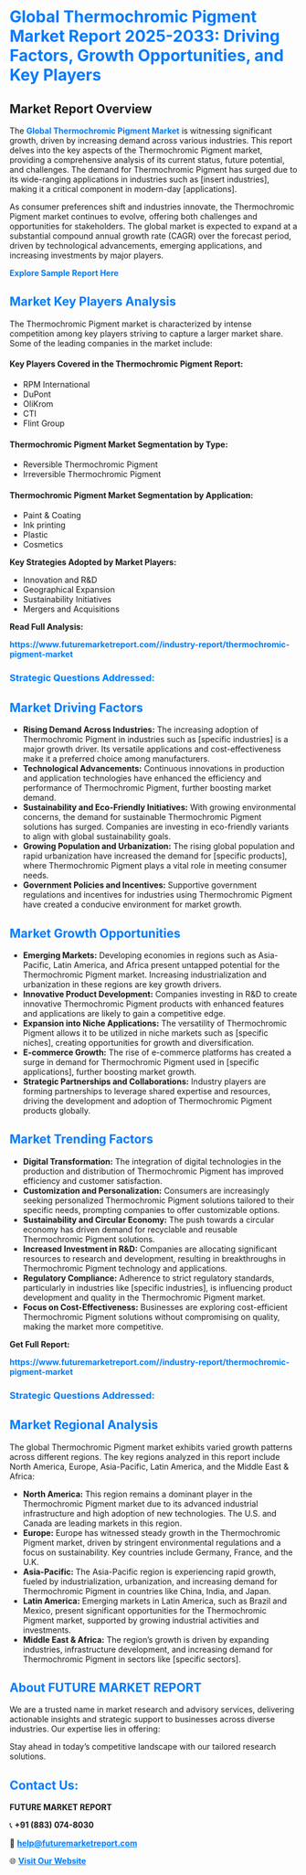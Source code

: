 <h1 style="color: #007BFF;">Global Thermochromic Pigment Market Report 2025-2033: Driving Factors, Growth Opportunities, and Key Players</h1>

<section id="overview">
<h2>Market Report Overview</h2>
<p>The <a href="https://www.futuremarketreport.com//industry-report/thermochromic-pigment-market" style="color: #007BFF; text-decoration: none;"><strong>Global Thermochromic Pigment Market</strong></a> is witnessing significant growth, driven by increasing demand across various industries. This report delves into the key aspects of the Thermochromic Pigment market, providing a comprehensive analysis of its current status, future potential, and challenges. The demand for Thermochromic Pigment has surged due to its wide-ranging applications in industries such as [insert industries], making it a critical component in modern-day [applications].</p>
<p>As consumer preferences shift and industries innovate, the Thermochromic Pigment market continues to evolve, offering both challenges and opportunities for stakeholders. The global market is expected to expand at a substantial compound annual growth rate (CAGR) over the forecast period, driven by technological advancements, emerging applications, and increasing investments by major players.</p>
</section>

<section id="overview">
<p><a href="https://www.futuremarketreport.com//request-sample/reportId=83242" style="color: #007BFF; text-decoration: none;"><strong>Explore Sample Report Here</strong></a></p>
</section>

<section id="key-players">
<h2 style="color: #007BFF;">Market Key Players Analysis</h2>
<p>The Thermochromic Pigment market is characterized by intense competition among key players striving to capture a larger market share. Some of the leading companies in the market include:</p>
<h4>Key Players Covered in the Thermochromic Pigment Report:</h4>
<ul><li>RPM International</li><li>DuPont</li><li>OliKrom</li><li>CTI</li><li>Flint Group</li></ul>
<h4>Thermochromic Pigment Market Segmentation by Type:</h4>
<ul><li>Reversible Thermochromic Pigment</li><li>Irreversible Thermochromic Pigment</li></ul>

<h4>Thermochromic Pigment Market Segmentation by Application:</h4>
<ul><li>Paint &amp; Coating</li><li>Ink printing</li><li>Plastic</li><li>Cosmetics</li></ul>
<p><strong>Key Strategies Adopted by Market Players:</strong></p>
<ul>
<li>Innovation and R&D</li>
<li>Geographical Expansion</li>
<li>Sustainability Initiatives</li>
<li>Mergers and Acquisitions</li>
</ul>
</section>

<section>
<p><strong>Read Full Analysis: </strong></p><a href="https://www.futuremarketreport.com//industry-report/thermochromic-pigment-market" style="color: #007BFF; text-decoration: none;"><strong>https://www.futuremarketreport.com//industry-report/thermochromic-pigment-market</strong></a>
<h3 style="color: #007BFF;">Strategic Questions Addressed:</h3>
</section>

<section id="driving-factors">
<h2 style="color: #007BFF;">Market Driving Factors</h2>
<ul>
<li><strong>Rising Demand Across Industries:</strong> The increasing adoption of Thermochromic Pigment in industries such as [specific industries] is a major growth driver. Its versatile applications and cost-effectiveness make it a preferred choice among manufacturers.</li>
<li><strong>Technological Advancements:</strong> Continuous innovations in production and application technologies have enhanced the efficiency and performance of Thermochromic Pigment, further boosting market demand.</li>
<li><strong>Sustainability and Eco-Friendly Initiatives:</strong> With growing environmental concerns, the demand for sustainable Thermochromic Pigment solutions has surged. Companies are investing in eco-friendly variants to align with global sustainability goals.</li>
<li><strong>Growing Population and Urbanization:</strong> The rising global population and rapid urbanization have increased the demand for [specific products], where Thermochromic Pigment plays a vital role in meeting consumer needs.</li>
<li><strong>Government Policies and Incentives:</strong> Supportive government regulations and incentives for industries using Thermochromic Pigment have created a conducive environment for market growth.</li>
</ul>
</section>

<section id="growth-opportunities">
<h2 style="color: #007BFF;">Market Growth Opportunities</h2>
<ul>
<li><strong>Emerging Markets:</strong> Developing economies in regions such as Asia-Pacific, Latin America, and Africa present untapped potential for the Thermochromic Pigment market. Increasing industrialization and urbanization in these regions are key growth drivers.</li>
<li><strong>Innovative Product Development:</strong> Companies investing in R&D to create innovative Thermochromic Pigment products with enhanced features and applications are likely to gain a competitive edge.</li>
<li><strong>Expansion into Niche Applications:</strong> The versatility of Thermochromic Pigment allows it to be utilized in niche markets such as [specific niches], creating opportunities for growth and diversification.</li>
<li><strong>E-commerce Growth:</strong> The rise of e-commerce platforms has created a surge in demand for Thermochromic Pigment used in [specific applications], further boosting market growth.</li>
<li><strong>Strategic Partnerships and Collaborations:</strong> Industry players are forming partnerships to leverage shared expertise and resources, driving the development and adoption of Thermochromic Pigment products globally.</li>
</ul>
</section>

<section id="trending-factors">
<h2 style="color: #007BFF;">Market Trending Factors</h2>
<ul>
<li><strong>Digital Transformation:</strong> The integration of digital technologies in the production and distribution of Thermochromic Pigment has improved efficiency and customer satisfaction.</li>
<li><strong>Customization and Personalization:</strong> Consumers are increasingly seeking personalized Thermochromic Pigment solutions tailored to their specific needs, prompting companies to offer customizable options.</li>
<li><strong>Sustainability and Circular Economy:</strong> The push towards a circular economy has driven demand for recyclable and reusable Thermochromic Pigment solutions.</li>
<li><strong>Increased Investment in R&D:</strong> Companies are allocating significant resources to research and development, resulting in breakthroughs in Thermochromic Pigment technology and applications.</li>
<li><strong>Regulatory Compliance:</strong> Adherence to strict regulatory standards, particularly in industries like [specific industries], is influencing product development and quality in the Thermochromic Pigment market.</li>
<li><strong>Focus on Cost-Effectiveness:</strong> Businesses are exploring cost-efficient Thermochromic Pigment solutions without compromising on quality, making the market more competitive.</li>
</ul>
</section>

<section>
<p><strong>Get Full Report: </strong></p><a href="https://www.futuremarketreport.com//industry-report/thermochromic-pigment-market" style="color: #007BFF; text-decoration: none;"><strong>https://www.futuremarketreport.com//industry-report/thermochromic-pigment-market</strong></a>
<h3 style="color: #007BFF;">Strategic Questions Addressed:</h3>
</section>


<section id="regional-analysis">
<h2 style="color: #007BFF;">Market Regional Analysis</h2>
<p>The global Thermochromic Pigment market exhibits varied growth patterns across different regions. The key regions analyzed in this report include North America, Europe, Asia-Pacific, Latin America, and the Middle East & Africa:</p>
<ul>
<li><strong>North America:</strong> This region remains a dominant player in the Thermochromic Pigment market due to its advanced industrial infrastructure and high adoption of new technologies. The U.S. and Canada are leading markets in this region.</li>
<li><strong>Europe:</strong> Europe has witnessed steady growth in the Thermochromic Pigment market, driven by stringent environmental regulations and a focus on sustainability. Key countries include Germany, France, and the U.K.</li>
<li><strong>Asia-Pacific:</strong> The Asia-Pacific region is experiencing rapid growth, fueled by industrialization, urbanization, and increasing demand for Thermochromic Pigment in countries like China, India, and Japan.</li>
<li><strong>Latin America:</strong> Emerging markets in Latin America, such as Brazil and Mexico, present significant opportunities for the Thermochromic Pigment market, supported by growing industrial activities and investments.</li>
<li><strong>Middle East & Africa:</strong> The region’s growth is driven by expanding industries, infrastructure development, and increasing demand for Thermochromic Pigment in sectors like [specific sectors].</li>
</ul>
</section>

<footer>
<h2 style="color: #007BFF;">About FUTURE MARKET REPORT</h2>
<p>We are a trusted name in market research and advisory services, delivering actionable insights and strategic support to businesses across diverse industries. Our expertise lies in offering:</p>

<p>Stay ahead in today’s competitive landscape with our tailored research solutions.</p>

<h2 style="color: #007BFF;">Contact Us:</h2>
<p><strong>FUTURE MARKET REPORT</strong></p>
<p>📞 <strong>+91 (883) 074-8030</strong></p>
<p>📧 <strong><a href="mailto:help@futuremarketreport.com" style="color: #007BFF;">help@futuremarketreport.com</a></strong></p>
<p>🌐 <strong><a href="https://www.futuremarketreport.com/" style="color: #007BFF;">Visit Our Website</a></strong></p>
</footer>